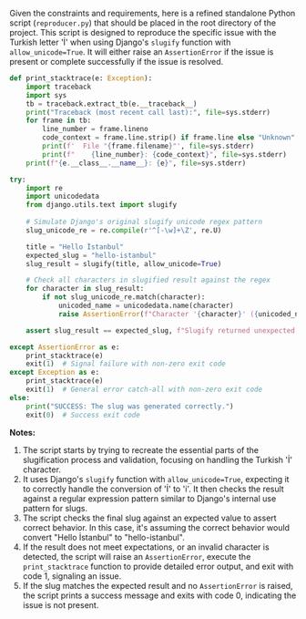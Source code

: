 Given the constraints and requirements, here is a refined standalone Python script (`reproducer.py`) that should be placed in the root directory of the project. This script is designed to reproduce the specific issue with the Turkish letter 'İ' when using Django's `slugify` function with `allow_unicode=True`. It will either raise an `AssertionError` if the issue is present or complete successfully if the issue is resolved.

```python
def print_stacktrace(e: Exception):
    import traceback
    import sys
    tb = traceback.extract_tb(e.__traceback__)
    print("Traceback (most recent call last):", file=sys.stderr)
    for frame in tb:
        line_number = frame.lineno
        code_context = frame.line.strip() if frame.line else "Unknown"
        print(f'  File "{frame.filename}"', file=sys.stderr)
        print(f"    {line_number}: {code_context}", file=sys.stderr)
    print(f"{e.__class__.__name__}: {e}", file=sys.stderr)

try:
    import re
    import unicodedata
    from django.utils.text import slugify
    
    # Simulate Django's original slugify unicode regex pattern
    slug_unicode_re = re.compile(r'^[-\w]+\Z', re.U)

    title = "Hello İstanbul"
    expected_slug = "hello-istanbul"
    slug_result = slugify(title, allow_unicode=True)

    # Check all characters in slugified result against the regex
    for character in slug_result:
        if not slug_unicode_re.match(character):
            unicoded_name = unicodedata.name(character)
            raise AssertionError(f"Character '{character}' ({unicoded_name}) is not a valid slug character.")

    assert slug_result == expected_slug, f"Slugify returned unexpected result: {slug_result}. Expected: {expected_slug}"

except AssertionError as e:
    print_stacktrace(e)
    exit(1)  # Signal failure with non-zero exit code
except Exception as e:
    print_stacktrace(e)
    exit(1)  # General error catch-all with non-zero exit code
else:
    print("SUCCESS: The slug was generated correctly.")
    exit(0)  # Success exit code
```

**Notes:** 

1. The script starts by trying to recreate the essential parts of the slugification process and validation, focusing on handling the Turkish 'İ' character.
2. It uses Django's `slugify` function with `allow_unicode=True`, expecting it to correctly handle the conversion of 'İ' to 'i'. It then checks the result against a regular expression pattern similar to Django's internal use pattern for slugs.
3. The script checks the final slug against an expected value to assert correct behavior. In this case, it's assuming the correct behavior would convert "Hello İstanbul" to "hello-istanbul".
4. If the result does not meet expectations, or an invalid character is detected, the script will raise an `AssertionError`, execute the `print_stacktrace` function to provide detailed error output, and exit with code 1, signaling an issue.
5. If the slug matches the expected result and no `AssertionError` is raised, the script prints a success message and exits with code 0, indicating the issue is not present.